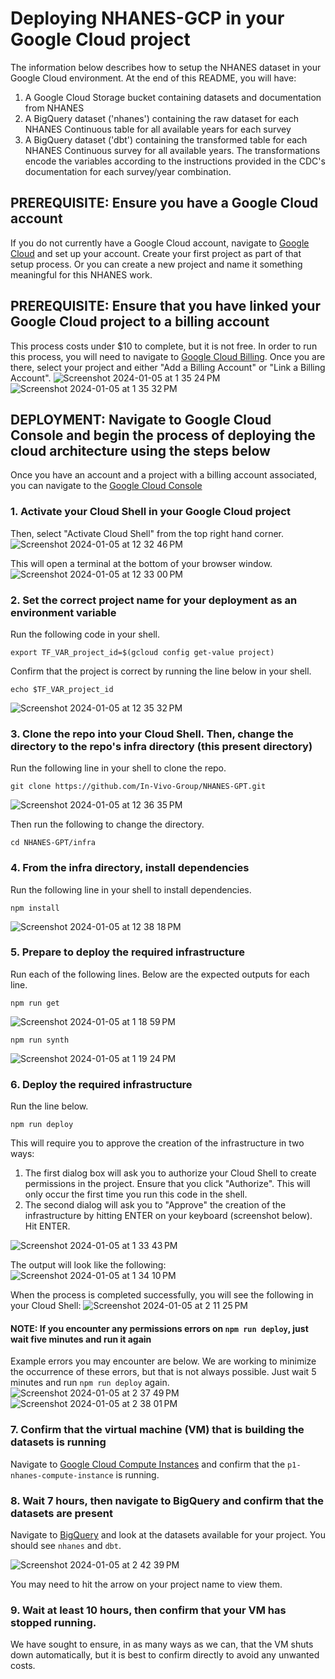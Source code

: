 # Deploying NHANES-GCP in your Google Cloud project
The information below describes how to setup the NHANES dataset in your Google Cloud environment. At the end of this README, you will have:
1. A Google Cloud Storage bucket containing datasets and documentation from NHANES
2. A BigQuery dataset ('nhanes') containing the raw dataset for each NHANES Continuous table for all available years for each survey
3. A BigQuery dataset ('dbt') containing the transformed table for each NHANES Continuous survey for all available years. The transformations encode the variables according to the instructions provided in the CDC's documentation for each survey/year combination.

## PREREQUISITE: Ensure you have a Google Cloud account
If you do not currently have a Google Cloud account, navigate to [Google Cloud](https://cloud.google.com/) and set up your account. Create your first project as part of that setup process. Or you can create a new project and name it something meaningful for this NHANES work.

## PREREQUISITE: Ensure that you have linked your Google Cloud project to a billing account
This process costs under $10 to complete, but it is not free. In order to run this process, you will need to navigate to [Google Cloud Billing](https://console.cloud.google.com/billing). Once you are there, select your project and either "Add a Billing Account" or "Link a Billing Account". 
![Screenshot 2024-01-05 at 1 35 24 PM](https://github.com/In-Vivo-Group/NHANES-GPT/assets/8191939/b17f8d1b-c64c-4c44-9b4f-a88d64732fd7)
![Screenshot 2024-01-05 at 1 35 32 PM](https://github.com/In-Vivo-Group/NHANES-GPT/assets/8191939/391ad449-9cbc-4564-a2fa-1c6d20c89aa2)

## DEPLOYMENT: Navigate to Google Cloud Console and begin the process of deploying the cloud architecture using the steps below
Once you have an account and a project with a billing account associated, you can navigate to the [Google Cloud Console](https://console.cloud.google.com)

### 1. Activate your Cloud Shell in your Google Cloud project
Then, select "Activate Cloud Shell" from the top right hand corner.
![Screenshot 2024-01-05 at 12 32 46 PM](https://github.com/In-Vivo-Group/NHANES-GPT/assets/8191939/1b9c3adf-5b20-483d-9ab6-bc7409b129c1)

This will open a terminal at the bottom of your browser window.
![Screenshot 2024-01-05 at 12 33 00 PM](https://github.com/In-Vivo-Group/NHANES-GPT/assets/8191939/b95ebb4c-59f2-460c-94f4-fbd6a8b35f44)

### 2. Set the correct project name for your deployment as an environment variable
Run the following code in your shell.
```
export TF_VAR_project_id=$(gcloud config get-value project)
```
Confirm that the project is correct by running the line below in your shell.
```
echo $TF_VAR_project_id
```
![Screenshot 2024-01-05 at 12 35 32 PM](https://github.com/In-Vivo-Group/NHANES-GPT/assets/8191939/7677f4c5-110b-4be9-91f7-694b38faf28d)

### 3. Clone the repo into your Cloud Shell. Then, change the directory to the repo's infra directory (this present directory)

Run the following line in your shell to clone the repo.
```
git clone https://github.com/In-Vivo-Group/NHANES-GPT.git
```
![Screenshot 2024-01-05 at 12 36 35 PM](https://github.com/In-Vivo-Group/NHANES-GPT/assets/8191939/f46c86c2-c6f4-4c4d-94f9-f318a17b068a)

Then run the following to change the directory.
```
cd NHANES-GPT/infra
```

### 4. From the infra directory, install dependencies

Run the following line in your shell to install dependencies.
```
npm install 
```
![Screenshot 2024-01-05 at 12 38 18 PM](https://github.com/In-Vivo-Group/NHANES-GPT/assets/8191939/7bed6859-39c1-4861-86c4-ef69bb7ccde7)

### 5. Prepare to deploy the required infrastructure

Run each of the following lines. Below are the expected outputs for each line.
```
npm run get
```
![Screenshot 2024-01-05 at 1 18 59 PM](https://github.com/In-Vivo-Group/NHANES-GPT/assets/8191939/00635de7-3104-49cd-b585-f3186921f4aa)

```
npm run synth
```
![Screenshot 2024-01-05 at 1 19 24 PM](https://github.com/In-Vivo-Group/NHANES-GPT/assets/8191939/116f31ab-c1d4-4f3b-b13e-2c535d50508b)

### 6. Deploy the required infrastructure 

Run the line below.
```
npm run deploy
```
This will require you to approve the creation of the infrastructure in two ways:
1. The first dialog box will ask you to authorize your Cloud Shell to create permissions in the project. Ensure that you click "Authorize". This will only occur the first time you run this code in the shell.
2. The second dialog will ask you to "Approve" the creation of the infrastructure by hitting ENTER on your keyboard (screenshot below). Hit ENTER.

![Screenshot 2024-01-05 at 1 33 43 PM](https://github.com/In-Vivo-Group/NHANES-GPT/assets/8191939/799cdc65-dc48-408d-9c6b-171504875e28)

The output will look like the following:
![Screenshot 2024-01-05 at 1 34 10 PM](https://github.com/In-Vivo-Group/NHANES-GPT/assets/8191939/7043988a-9eb1-4e3b-b244-adf2fb17da2f)

When the process is completed successfully, you will see the following in your Cloud Shell:
![Screenshot 2024-01-05 at 2 11 25 PM](https://github.com/In-Vivo-Group/NHANES-GPT/assets/8191939/c1b20717-e7fc-4509-a1c0-2ca59b53476b)

#### NOTE: If you encounter any permissions errors on `npm run deploy`, just wait five minutes and run it again

Example errors you may encounter are below. We are working to minimize the occurrence of these errors, but that is not always possible. Just wait 5 minutes and run `npm run deploy` again.
![Screenshot 2024-01-05 at 2 37 49 PM](https://github.com/In-Vivo-Group/NHANES-GPT/assets/8191939/7fb2874e-4472-4ed0-8a8e-18dd37234922)
![Screenshot 2024-01-05 at 2 38 01 PM](https://github.com/In-Vivo-Group/NHANES-GPT/assets/8191939/08440bd8-f3c4-40f1-9a29-f2f5636f0085)

### 7. Confirm that the virtual machine (VM) that is building the datasets is running

Navigate to [Google Cloud Compute Instances](https://console.cloud.google.com/compute/instances) and confirm that the `p1-nhanes-compute-instance` is running.

### 8. Wait 7 hours, then navigate to BigQuery and confirm that the datasets are present

Navigate to [BigQuery](https://console.cloud.google.com/bigquery) and look at the datasets available for your project. You should see `nhanes` and `dbt`.

![Screenshot 2024-01-05 at 2 42 39 PM](https://github.com/In-Vivo-Group/NHANES-GPT/assets/8191939/855a74af-15dc-4187-b5f5-22d45b6a119e)

You may need to hit the arrow on your project name to view them. 

### 9. Wait at least 10 hours, then confirm that your VM has stopped running. 

We have sought to ensure, in as many ways as we can, that the VM shuts down automatically, but it is best to confirm directly to avoid any unwanted costs.



